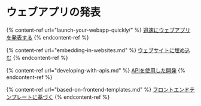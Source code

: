 # ウェブアプリの発表

{% content-ref url="launch-your-webapp-quickly/" %}
[迅速にウェブアプリを発表する](launch-your-webapp-quickly/)
{% endcontent-ref %}

{% content-ref url="embedding-in-websites.md" %}
[ウェブサイトに埋め込む](embedding-in-websites.md)
{% endcontent-ref %}

{% content-ref url="developing-with-apis.md" %}
[APIを使用した開発](developing-with-apis.md)
{% endcontent-ref %}

{% content-ref url="based-on-frontend-templates.md" %}
[フロントエンドテンプレートに基づく](based-on-frontend-templates.md)
{% endcontent-ref %}